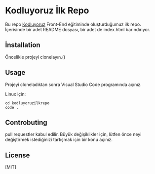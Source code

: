# Kodluyoruz İlk Repo

Bu repo [Kodluyoruz](https://www.kodluyoruz.org/) Front-End eğitiminde oluşturduğumuz ilk repo. İçerisinde bir adet README dosyası, bir adet de index.html barındırıyor.

## İnstallation

Öncelikle projeyi clonelayın.()


## Usage

Projeyi cloneladıktan sonra Visual Studio Code programında açınız.

Linux için:


    cd kodluyoruzilkrepo
    code .

## Controbuting 
 
pull requestler kabul edilir. Büyük değişiklikler için, lütfen önce neyi değiştirmek istediğinizi tartışmak için bir konu açınız.

## License

[MIT]